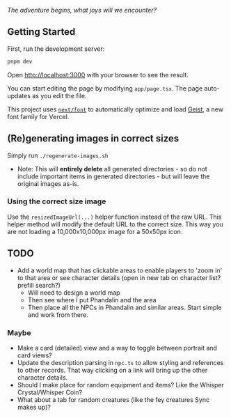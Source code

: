_The adventure begins, what joys will we encounter?_

## Getting Started

First, run the development server:

```bash
pnpm dev
```

Open [http://localhost:3000](http://localhost:3000) with your browser to see the result.

You can start editing the page by modifying `app/page.tsx`. The page auto-updates as you edit the file.

This project uses [`next/font`](https://nextjs.org/docs/app/building-your-application/optimizing/fonts) to automatically
optimize and load [Geist](https://vercel.com/font), a new font family for Vercel.

## (Re)generating images in correct sizes

Simply run `./regenerate-images.sh`

- Note: This will **entirely delete** all generated directories - so do not include important items in generated
  directories - but will leave the original images as-is.

### Using the correct size image

Use the `resizedImageUrl(...)` helper function instead of the raw URL. This helper method will modify the default URL to
the correct size. This way you are not loading a 10,000x10,000px image for a 50x50px icon.

## TODO

- Add a world map that has clickable areas to enable players to 'zoom in' to that area or see character details (open in new tab on character list? prefill search?)
  - Will need to design a world map
  - Then see where I put Phandalin and the area
  - Then place all the NPCs in Phandalin and similar areas. Start simple and work from there.

### Maybe

- Make a card (detailed) view and a way to toggle between portrait and card views?
- Update the description parsing in `npc.ts` to allow styling and references to other records. That way clicking on a link will bring up the other character details.
- Should I make place for random equipment and items? Like the Whisper Crystal/Whisper Coin?
- What about a tab for random creatures (like the fey creatures Sync makes up)?
